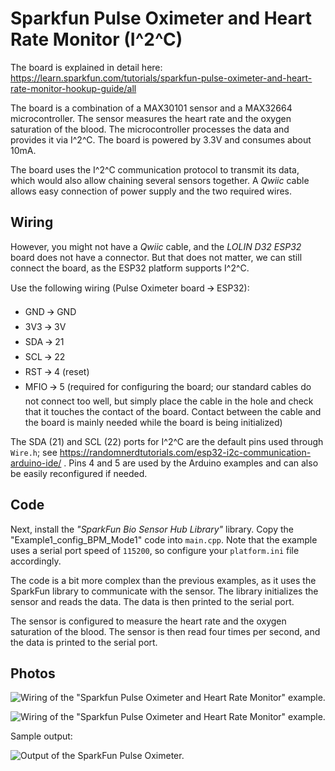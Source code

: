 # Sparkfun Pulse Oximeter and Heart Rate Monitor (I^2^C)

The board is explained in detail here:\
<https://learn.sparkfun.com/tutorials/sparkfun-pulse-oximeter-and-heart-rate-monitor-hookup-guide/all>

The board is a combination of a MAX30101 sensor and a MAX32664
microcontroller. The sensor measures the heart rate and the oxygen
saturation of the blood. The microcontroller processes the data and
provides it via I^2^C. The board is powered by 3.3V and consumes about
10mA.

The board uses the I^2^C communication protocol to transmit its data,
which would also allow chaining several sensors together. A *Qwiic*
cable allows easy connection of power supply and the two required wires.

## Wiring

However, you might not have a *Qwiic* cable, and the *LOLIN D32 ESP32* board
does not have a connector. But that does not matter, we can still
connect the board, as the ESP32 platform supports I^2^C.

Use the following wiring (Pulse Oximeter board 🡪 ESP32):

- GND 🡪 GND
- 3V3 🡪 3V
- SDA 🡪 21
- SCL 🡪 22
- RST 🡪 4 (reset)
- MFIO 🡪 5 (required for configuring the board; our standard cables do
    not connect too well, but simply place the cable in the hole and
    check that it touches the contact of the board. Contact between the
    cable and the board is mainly needed while the board is being
    initialized)

The SDA (21) and SCL (22) ports for I^2^C are the default pins used
through `Wire.h`; see
<https://randomnerdtutorials.com/esp32-i2c-communication-arduino-ide/> .
Pins 4 and 5 are used by the Arduino examples and can also be easily
reconfigured if needed.

## Code

Next, install the *"SparkFun Bio Sensor Hub Library"* library. Copy the
"Example1_config_BPM_Mode1" code into `main.cpp`. Note that the example
uses a serial port speed of `115200`, so configure your `platform.ini` file
accordingly.

The code is a bit more complex than the previous examples, as it uses
the SparkFun library to communicate with the sensor. The library
initializes the sensor and reads the data. The data is then printed to
the serial port.

The sensor is configured to measure the heart rate and the oxygen
saturation of the blood. The sensor is then read four times per second, 
and the data is printed to the serial port.

## Photos

![Wiring of the \"Sparkfun Pulse Oximeter and Heart Rate Monitor\"
example.](./media/wiring-sparkfun-pulse-oximeter-1.jpeg)

![Wiring of the \"Sparkfun Pulse Oximeter and Heart Rate Monitor\"
example.](./media/wiring-sparkfun-pulse-oximeter-2.jpeg)

Sample output:

![Output of the SparkFun Pulse
Oximeter.](./media/output-sparkfun-pulse-oximeter.png)
